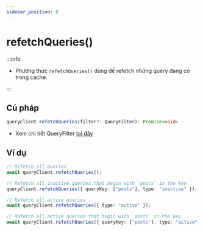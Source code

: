```yaml
---
sidebar_position: 8
---
```


# refetchQueries()

:::info

- Phương thức `refetchQueries()` dùng để refetch những query đang có trong cache.

:::

## Cú pháp

```ts
queryClient.refetchQueries(filter?: QueryFilter): Promise<void>
```

- Xem chi tiết QueryFilter [tại đây](../query-filter)

## Ví dụ

```ts
// Refetch all queries
await queryClient.refetchQueries();

// Refetch all inactive queries that begin with `posts` in the key
queryClient.refetchQueries({ queryKey: ["posts"], type: "inactive" });

// Refetch all active queries
await queryClient.refetchQueries({ type: "active" });

// Refetch all active queries that begin with `posts` in the key
await queryClient.refetchQueries({ queryKey: ["posts"], type: "active" });
```
